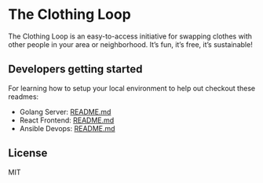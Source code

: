 # The Clothing Loop

The Clothing Loop is an easy-to-access initiative for swapping clothes with other people in your area or neighborhood. It’s fun, it’s free, it’s sustainable!

## Developers getting started

For learning how to setup your local environment to help out checkout these readmes:

- Golang Server: [README.md](/server/README.md)
- React Frontend: [README.md](/frontend/README.md)
- Ansible Devops: [README.md](/devops/README.md)

## License

MIT

